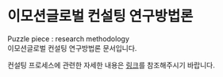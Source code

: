 # 이모션글로벌 컨설팅 연구방법론 <br>

Puzzle piece : research methodology <br>
이모션글로벌 컨설팅 연구방법론 문서입니다.

컨설팅 프로세스에 관련한 자세한 내용은 [링크](https://www.emotion.co.kr/consulting, "emotion")를 참조해주시기 바랍니다.